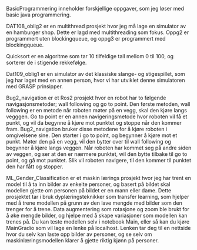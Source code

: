 BasicProgrammering inneholder forskjellige oppgaver, som jeg løser med basic java programmering.

DAT108_oblig2 er en multithread prosjekt hvor jeg må lage en simulator av en hamburger shop. Dette er lagd med multithreading som fokus. Oppg2 er programmert uten 
blockingqueue, og oppg3 er programmert med blockingqueue.

Quicksort er en algoritme som tar 10 tilfeldige tall mellom 0 til 100, og sorterer de i stigende rekkefølge.

Dat109_oblig1 er en simulator av det klassiske slange- og stigespillet, som jeg har laget med en annen person, hvor vi har utviklet denne simulatoren med GRASP prinsipper.

Bug2_navigation er et Ros2 prosjekt hvor en robot har to følgende navigasjonsmetoder; wall following og go to point. Den første metoden, wall following er en metode når roboten møter på en vegg, skal den kjøre langs vegggen. Go to point er en annen navigeringsmetode hvor roboten vil få et punkt, og vil da begynne å kjøre mot punktet og stoppe når den kommer fram. Bug2_navigation bruker disse metodene for å kjøre roboten i omgivelsene sine. Den starter i go to point, og begynner å kjøre mot et punkt. Møter den på en vegg, vil den bytter over til wall following og begynner å kjøre langs veggen. Når roboten har kommet seg på andre siden av veggen, og ser at den er nærmere punktet, wil den bytte tilbake til go to point, og gå mot punktet. Slik vil roboten navigere, til den kommer til punktet den har fått og stopper.

ML_Gender_Classification er et maskin lærings prosjekt hvor jeg har trent en model til å ta inn bilder av enkelte personer, og basert på bildet skal modellen gjette om personen på bildet er en mann eller dame. Dette prosjektet tar i bruk dyplæringsteknikker som transfer learning, som hjelper med å trene modellen på grunn av den lave mengde med bilder som den trenger for å trene. Data augmentering som rotasjone og zoom ble brukt for å øke mengde bilder, og hjelpe med å skape variasjoner som modellen kan trenes på. Du kan teste modellen selv i notebook Main, eller så kan du kjøre MainGradio som vil lage en lenke på localhost. Lenken tar deg til en nettside hvor du selv kan laste opp bilder av personer, og se selv om maskinlæringsmodellen klarer å gjette riktig kjønn på personer. 
